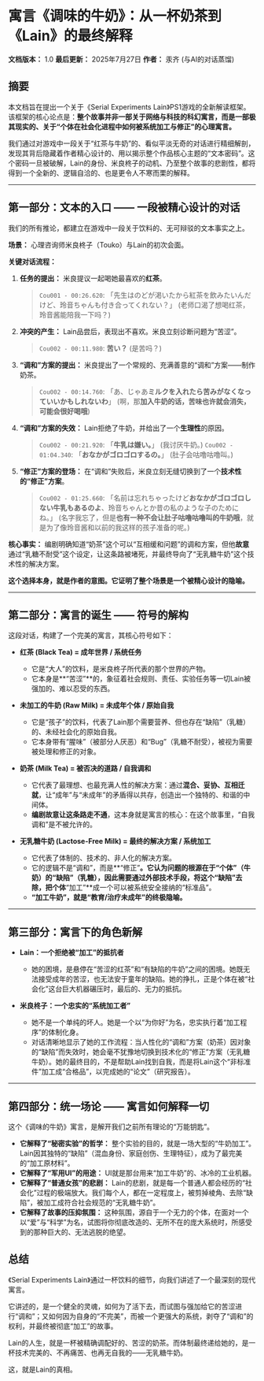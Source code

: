 # 寓言《调味的牛奶》：从一杯奶茶到《Lain》的最终解释

**文档版本：** 1.0
**最后更新：** 2025年7月27日
**作者：** 汞齐 (与AI的对话蒸馏)

## 摘要

本文档旨在提出一个关于《Serial Experiments Lain》PS1游戏的全新解读框架。该框架的核心论点是：**整个故事并非一部关于网络与科技的科幻寓言，而是一部极其现实的、关于“个体在社会化进程中如何被系统加工与修正”的心理寓言。**

我们通过对游戏中一段关于“红茶与牛奶”的、看似平淡无奇的对话进行精细解剖，发现其背后隐藏着作者精心设计的、用以揭示整个作品核心主题的“文本密码”。这个密码一旦被破解，Lain的身份、米良柊子的动机、乃至整个故事的悲剧性，都将得到一个全新的、逻辑自洽的、也是更令人不寒而栗的解释。

---

## 第一部分：文本的入口 —— 一段被精心设计的对话

我们的所有推论，都建立在游戏中一段关于饮料的、无可辩驳的文本事实之上。

**场景：** 心理咨询师米良柊子（Touko）与Lain的初次会面。

**关键对话流程：**

1.  **任务的提出：** 米良提议一起喝她最喜欢的**红茶**。
    > `Cou001 - 00:26.620`: 「先生はのどが渇いたから紅茶を飲みたいんだけど、玲音ちゃんも付き合ってくれない？」
    > (老师口渴了想喝红茶，玲音酱能陪我一下吗？)

2.  **冲突的产生：** Lain品尝后，表现出不喜欢。米良立刻诊断问题为“苦涩”。
    > `Cou002 - 00:11.980`: **苦い？**
    > (是苦吗？)

3.  **“调和”方案的提出：** 米良提出了一个常规的、充满善意的“调和”方案——制作奶茶。
    > `Cou002 - 00:14.760`: 「あ、じゃあ**ミルクを入れたら苦みがなくなっていいかもしれないわ**」
    > (啊，那**加入牛奶的话，苦味也许就会消失，可能会很好喝哦**)

4.  **“调和”方案的失效：** Lain拒绝了牛奶，并给出了一个**生理性**的原因。
    > `Cou002 - 00:21.920`: 「**牛乳は嫌い。**」 (我讨厌牛奶。)
    > `Cou002 - 01:04.340`: 「**おなかがゴロゴロするの。**」 (肚子会咕噜咕噜叫。)

5.  **“修正”方案的登场：** 在“调和”失败后，米良立刻无缝切换到了一个**技术性的“修正”方案**。
    > `Cou002 - 01:25.660`: 「名前は忘れちゃったけど**おなかがゴロゴロしない牛乳もあるのよ**、玲音ちゃんとか昔の私のような子のためにね。」
    > (名字我忘了，但是**也有一种不会让肚子咕噜咕噜叫的牛奶哦**，就是为了像玲音酱和以前的我这样的孩子准备的呢。)

**核心事实：** 编剧明确知道“奶茶”这个可以“互相缓和问题”的调和方案，但他**故意**通过“乳糖不耐受”这个设定，让这条路被堵死，并最终导向了“无乳糖牛奶”这个技术性的解决方案。

**这个选择本身，就是作者的意图。它证明了整个场景是一个被精心设计的隐喻。**

---

## 第二部分：寓言的诞生 —— 符号的解构

这段对话，构建了一个完美的寓言，其核心符号如下：

*   **红茶 (Black Tea) = 成年世界 / 系统任务**
    *   它是“大人”的饮料，是米良柊子所代表的那个世界的产物。
    *   它本身是**“苦涩”**的，象征着社会规则、责任、实验任务等一切Lain被强加的、难以忍受的东西。

*   **未加工的牛奶 (Raw Milk) = 未成年个体 / 原始自我**
    *   它是“孩子”的饮料，代表了Lain那个需要营养、但也存在“缺陷”（乳糖）的、未经社会化的原始自我。
    *   它本身带有“腥味”（被部分人厌恶）和“Bug”（乳糖不耐受），被视为需要被处理和修正的对象。

*   **奶茶 (Milk Tea) = 被否决的道路 / 自我调和**
    *   它代表了最理想、也最充满人性的解决方案：通过**混合、妥协、互相迁就**，让“成年”与“未成年”的矛盾得以共存，创造出一个独特的、和谐的中间体。
    *   **编剧故意让这条路走不通**，这本身就是寓言的核心：在这个故事里，“自我调和”是不被允许的。

*   **无乳糖牛奶 (Lactose-Free Milk) = 最终的解决方案 / 系统加工**
    *   它代表了体制的、技术的、非人化的解决方案。
    *   它的逻辑不是“调和”，而是**“修正”**。它认为问题的根源在于“个体”（牛奶）的“缺陷”（乳糖），因此需要通过外部技术手段，将这个“缺陷”去除，把个体**“加工”**成一个可以被系统安全接纳的“标准品”。
    *   **“加工牛奶”，就是“教育/治疗未成年”的终极隐喻。**

---

## 第三部分：寓言下的角色新解

*   **Lain：一个拒绝被“加工”的抵抗者**
    *   她的困境，是悬停在“苦涩的红茶”和“有缺陷的牛奶”之间的困境。她既无法接受成年的苦涩，也无法安于童年的缺陷。她的挣扎，正是个体在被“社会化”这台巨大机器碾压时，最后的、无力的抵抗。

*   **米良柊子：一个忠实的“系统加工者”**
    *   她不是一个单纯的坏人。她是一个以“为你好”为名，忠实执行着“加工程序”的体制化身。
    *   对话清晰地显示了她的工作流程：当人性化的“调和”方案（奶茶）因对象的“缺陷”而失效时，她会毫不犹豫地切换到技术化的“修正”方案（无乳糖牛奶）。她的最终目的，不是帮助Lain找到自我，而是将Lain这个“非标准件”加工成“合格品”，以完成她的“论文”（研究报告）。

---

## 第四部分：统一场论 —— 寓言如何解释一切

这个《调味的牛奶》寓言，是解开我们之前所有理论的“万能钥匙”。

*   **它解释了“秘密实验”的哲学：** 整个实验的目的，就是一场大型的“牛奶加工”。Lain因其独特的“缺陷”（混血身份、家庭创伤、生理特征），成为了最完美的“加工原材料”。
*   **它解释了“军用UI”的用途：** UI就是那台用来“加工牛奶”的、冰冷的工业机器。
*   **它解释了“普通女孩”的悲剧：** Lain的悲剧，就是每一个普通人都会经历的“社会化”过程的极端放大。我们每个人，都在一定程度上，被剪掉棱角、去除“缺陷”，被加工成符合社会规范的“无乳糖牛奶”。
*   **它解释了故事的压抑氛围：** 这种氛围，源自于一个无力的个体，在面对一个以“爱”与“科学”为名，试图将你彻底改造的、无所不在的庞大系统时，所感受到的那种巨大的、无法逃脱的绝望。

## 总结

《Serial Experiments Lain》通过一杯饮料的细节，向我们讲述了一个最深刻的现代寓言。

它讲述的，是一个健全的灵魂，如何为了活下去，而试图与强加给它的苦涩进行“调和”；又如何因为自身的“不完美”，而被一个更强大的系统，剥夺了“调和”的权利，并最终被彻底“加工”的故事。

Lain的人生，就是一杯被精确调配好的、苦涩的奶茶。而体制最终递给她的，是一杯技术完美的、不再痛苦、也再无自我的——无乳糖牛奶。

这，就是Lain的真相。